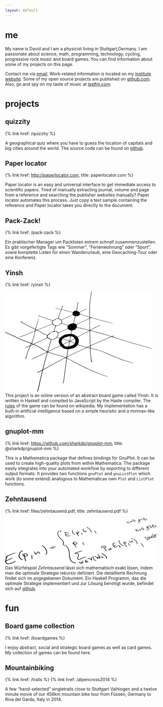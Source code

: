 ```yaml
---
layout: default
---
```


me
==
My name is David and I am a physicist living in Stuttgart,Germany.
I am passionate about science, math, programming, technology,
cycling, progressive rock music and board games.  You can find
information about some of my projects on this page.

Contact me via [email](mailto:mail@david-peter.de). Work-related
information is located on my
[institute website](http://www.itp3.uni-stuttgart.de/institut/mitarbeiter/buechlerAG/peter).
Some of my open source projects are published on [github.com](https://github.com/sharkdp).
Also, go and spy on my taste of music at [lastfm.com](http://www.lastfm.com/user/sharkdp).

projects
========

quizzity
--------
{% link href: /quizzity %}

A geographical quiz where you have to guess the location of capitals
and big cities around the world. The source code can be found on
[github](https://github.com/sharkdp/quizzity).

Paper locator
-------------
{% link href: http://paperlocator.com, title: paperlocator.com %}

Paper locator is an easy and universal interface to get immediate access
to scientific papers. Tired of manually extracting journal, volume and
page from a reference and searching the publisher websites manually?
Paper locator automates this process. Just copy a text sample containing
the reference and Paper locator takes you directly to the document.

Pack-Zack!
----------
{% link href: /pack-zack %}

Ein praktischer Manager um Packlisten extrem schnell zusammenzustellen.
Es gibt vorgefertigte Tags wie “Sommer”, “Ferienwohnung” oder “Sport”,
sowie komplette Listen für einen Wanderurlaub, eine Geocaching-Tour
oder eine Konferenz.

Yinsh
-----
{% link href: /yinsh %}

![Yinsh board game](img/yinsh.svg) This project is an online
version of an abstract board game called Yinsh. It is written in
Haskell and compiled to JavaScript by the Haste compiler. The
[rules](http://en.wikipedia.org/wiki/YINSH#Rules) of the game can
be found on wikipedia. My implementation has a built-in artificial
intelligence based on a simple heuristic and a minmax-like algorithm.

gnuplot-mm
----------
{% link href: https://github.com/sharkdp/gnuplot-mm, title: @sharkdp/gnuplot-mm %}

This is a Mathematica package that defines bindings for GnuPlot. It
can be used to create high-quality plots from within Mathematica. The
package easily integrates into your automated workflow by exporting
to different output formats. It provides two functions `gnuPlot` and
`gnuListPlot` which work (to some extend) analogous to Mathematicas own
`Plot` and `ListPlot` functions.

Zehntausend
-----------
{% link href: files/zehntausend.pdf, title: zehntausend.pdf %}

![Erwartungswert Formel](img/zehntausend.svg) Das Würfelspiel
*Zehntausend* lässt sich mathematisch exakt lösen, indem man die
optimale Strategie rekursiv definiert. Die detaillierte Rechnung findet
sich im angegebenen Dokument. Ein Haskell Programm, das die optimale
Strategie implementiert und zur Lösung benötigt wurde, befindet sich
auf [github](.).

fun
===

Board game collection
---------------------
{% link href: /boardgames %}

I enjoy abstract, social and strategic board games as well as card
games. My collection of games can be found here.

Mountainbiking
--------------
{% link href: /trails %}
{% link href: /alpencross2014 %}

A few “hand-selected” singletrails close to Stuttgart Vaihingen and
a twelve minute movie of our 456km mountain bike tour from Füssen,
Germany to Riva del Garda, Italy in 2014.
